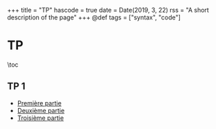 +++
title = "TP"
hascode = true
date = Date(2019, 3, 22)
rss = "A short description of the page"
+++
@def tags = ["syntax", "code"]

# TP

\toc

## TP 1

* [Première partie](part1)
* [Deuxième partie](part2)
* [Troisième partie](part3)

